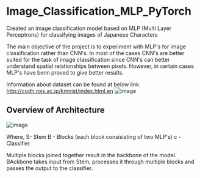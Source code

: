 # Image_Classification_MLP_PyTorch
Created an image classification model based on MLP (Multi Layer Perceptrons) for classifying images of Japanese Characters

The main objective of the project is to experiment with MLP's for image classification rather than CNN's. In most of the cases CNN's are better suited for the task of image classification since CNN's can better understand spatial relationships between pixels. However, in certain cases MLP's have benn proved to give better results.

Information about dataset can be found at below link.
http://codh.rois.ac.jp/kmnist/index.html.en
![image](https://user-images.githubusercontent.com/102705658/230982773-cadcd5f6-207a-4945-9570-c7697dd63c12.png)


## Overview of Architecture

![image](https://user-images.githubusercontent.com/102705658/230982909-dc461661-ca08-4855-8443-14641df96471.png)

Where, S- Stem
       B - Blocks (each block consisisting of two MLP's)
       c - Classifier
       
Multiple blocks joined together result in the backbone of the model. BAckbone takes input from Stem, processes it through multiple blocks and passes the output to the classifier.


